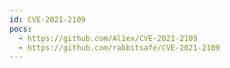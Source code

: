 ```yaml
---
id: CVE-2021-2109
pocs:
  - https://github.com/Al1ex/CVE-2021-2109
  - https://github.com/rabbitsafe/CVE-2021-2109
---
```

